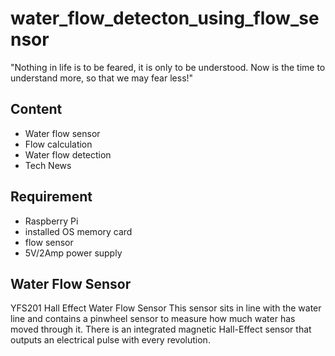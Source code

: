 # water_flow_detecton_using_flow_sensor

"Nothing in life is to be feared, it is only to be understood. Now is the time to understand more, so that we may fear less!"

## Content
- Water flow sensor
- Flow calculation
- Water flow detection
- Tech News

## Requirement
- Raspberry Pi
- installed OS memory card
- flow sensor
- 5V/2Amp power supply

## Water Flow Sensor
YFS201 Hall Effect Water Flow Sensor 
This sensor sits in line with the water line and contains a pinwheel sensor to measure how much water has moved through it. There is an integrated magnetic Hall-Effect sensor that outputs an electrical pulse with every revolution.
